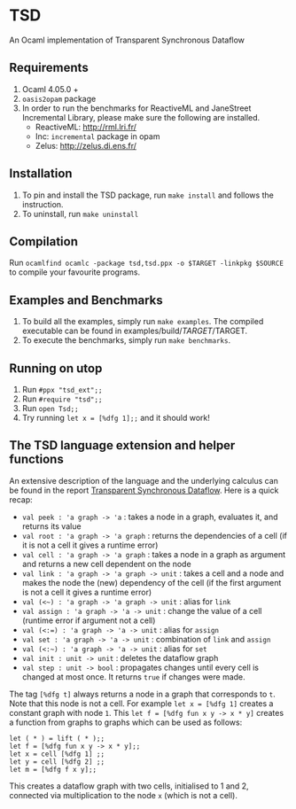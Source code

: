 # TSD
An Ocaml implementation of Transparent Synchronous Dataflow

## Requirements
1. Ocaml 4.05.0 + 
2. `oasis2opam` package
2. In order to run the benchmarks for ReactiveML and JaneStreet Incremental Library, please make sure the following are installed. 
   - ReactiveML: http://rml.lri.fr/
   - Inc: `incremental` package in opam
   - Zelus: http://zelus.di.ens.fr/

## Installation
1. To pin and install the TSD package, run `make install` and follows the instruction. 
2. To uninstall, run `make uninstall` 

## Compilation 
Run `ocamlfind ocamlc -package tsd,tsd.ppx -o $TARGET -linkpkg $SOURCE` to compile your favourite programs. 

## Examples and Benchmarks
1. To build all the examples, simply run `make examples`. The compiled executable can be found in examples/build/$TARGET/$TARGET. 
2. To execute the benchmarks, simply run `make benchmarks`. 

## Running on utop
1. Run `#ppx "tsd_ext";;`
2. Run `#require "tsd";;`
3. Run `open Tsd;;`
4. Try running `let x = [%dfg 1];;` and it should work! 

## The TSD language extension and helper functions

An extensive description of the language and the underlying calculus can be found in the report [Transparent Synchronous Dataflow](https://arxiv.org/pdf/1910.09579.pdf). Here is a quick recap:

* `val peek : 'a graph -> 'a` : takes a node in a graph, evaluates it, and returns its value
* `val root : 'a graph -> 'a graph` : returns the dependencies of a cell (if it is not a cell it gives a runtime error)
* `val cell : 'a graph -> 'a graph` : takes a node in a graph as argument and returns a new cell dependent on the node
* `val link : 'a graph -> 'a graph -> unit` : takes a cell and a node and makes the node the (new) dependency of the cell (if the first argument is not a cell it gives a runtime error)
* `val (<~) : 'a graph -> 'a graph -> unit` : alias for `link`
* `val assign : 'a graph -> 'a -> unit` : change the value of a cell (runtime error if argument not a cell)
* `val (<:=) : 'a graph -> 'a -> unit` : alias for `assign`
* `val set : 'a graph -> 'a -> unit` : combination of `link` and `assign`
* `val (<:~) : 'a graph -> 'a -> unit` : alias for `set`
* `val init : unit -> unit` : deletes the dataflow graph
* `val step : unit -> bool` : propagates changes until every cell is changed at most once. It returns `true` if changes were made. 

The tag `[%dfg t]` always returns a node in a graph that corresponds to `t`. Note that this node is not a cell. For example
`let x = [%dfg 1]` creates a constant graph with node `1`. This  `let f = [%dfg fun x y -> x * y]` creates a function from graphs to graphs which can be used as follows:
```
let ( * ) = lift ( * );;
let f = [%dfg fun x y -> x * y];;
let x = cell [%dfg 1] ;;
let y = cell [%dfg 2] ;;
let m = [%dfg f x y];;
```
This creates a dataflow graph with two cells, initialised to 1 and 2, connected via multiplication to the node `x` (which is not a cell). 
